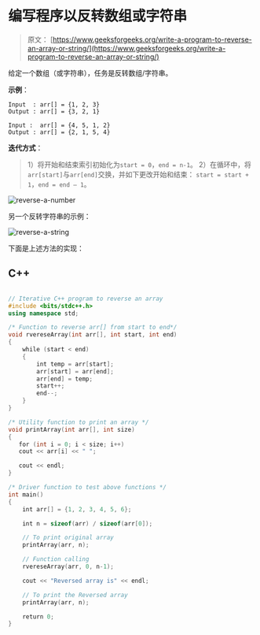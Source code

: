# 编写程序以反转数组或字符串

> 原文： [https://www.geeksforgeeks.org/write-a-program-to-reverse-an-array-or-string/](https://www.geeksforgeeks.org/write-a-program-to-reverse-an-array-or-string/)

给定一个数组（或字符串），任务是反转数组/字符串。

**示例**：

```
Input  : arr[] = {1, 2, 3}
Output : arr[] = {3, 2, 1}

Input :  arr[] = {4, 5, 1, 2}
Output : arr[] = {2, 1, 5, 4}

```



**迭代方式**：

> 1）将开始和结束索引初始化为`start = 0`，`end = n-1`。
> 2）在循环中，将`arr[start]`与`arr[end]`交换，并如下更改开始和结束：
> `start = start + 1`，`end = end – 1`。

![reverse-a-number](img/ac100da44b19cb37e2ef992cd9b3259c.png)

另一个反转字符串的示例：

![reverse-a-string](img/9b328e311de45bcc72d74cd7342ad4a0.png)

下面是上述方法的实现：

## C++ 

```cpp

// Iterative C++ program to reverse an array 
#include <bits/stdc++.h> 
using namespace std; 

/* Function to reverse arr[] from start to end*/
void rvereseArray(int arr[], int start, int end) 
{ 
    while (start < end) 
    { 
        int temp = arr[start];  
        arr[start] = arr[end]; 
        arr[end] = temp; 
        start++; 
        end--; 
    }  
}      

/* Utility function to print an array */
void printArray(int arr[], int size) 
{ 
   for (int i = 0; i < size; i++) 
   cout << arr[i] << " "; 

   cout << endl; 
}  

/* Driver function to test above functions */
int main()  
{ 
    int arr[] = {1, 2, 3, 4, 5, 6}; 

    int n = sizeof(arr) / sizeof(arr[0]);  

    // To print original array  
    printArray(arr, n); 

    // Function calling 
    rvereseArray(arr, 0, n-1); 

    cout << "Reversed array is" << endl; 

    // To print the Reversed array 
    printArray(arr, n); 

    return 0; 
} 

```